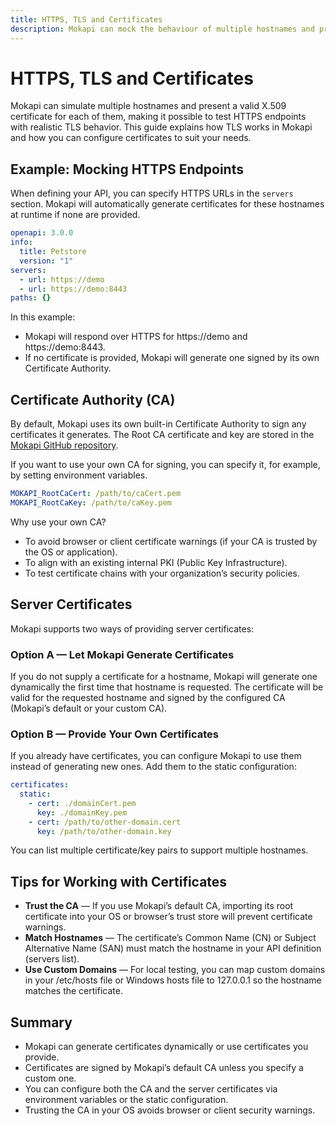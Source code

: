 ```yaml
---
title: HTTPS, TLS and Certificates
description: Mokapi can mock the behaviour of multiple hostnames and present valid X.509 certificates for them. This guide explains how to configure TLS in Mokapi.
---
```

# HTTPS, TLS and Certificates
Mokapi can simulate multiple hostnames and present a valid X.509 certificate for each of
them, making it possible to test HTTPS endpoints with realistic TLS behavior. 
This guide explains how TLS works in Mokapi and how you can configure certificates to suit 
your needs.

## Example: Mocking HTTPS Endpoints

When defining your API, you can specify HTTPS URLs in the `servers` section. Mokapi will
automatically generate certificates for these hostnames at runtime if none are provided.

```yaml
openapi: 3.0.0
info:
  title: Petstore
  version: "1"
servers:
  - url: https://demo
  - url: https://demo:8443
paths: {}
```

In this example:
- Mokapi will respond over HTTPS for https://demo and https://demo:8443.
- If no certificate is provided, Mokapi will generate one signed by its own Certificate Authority.

## Certificate Authority (CA)
By default, Mokapi uses its own built-in Certificate Authority to sign any certificates it
generates. The Root CA certificate and key are stored in the [Mokapi GitHub repository](https://github.com/marle3003/mokapi/tree/master/assets).

If you want to use your own CA for signing, you can specify it, for example, by setting environment variables.
```yaml
MOKAPI_RootCaCert: /path/to/caCert.pem
MOKAPI_RootCaKey: /path/to/caKey.pem
```

Why use your own CA?
- To avoid browser or client certificate warnings (if your CA is trusted by the OS or application). 
- To align with an existing internal PKI (Public Key Infrastructure). 
- To test certificate chains with your organization’s security policies.

## Server Certificates

Mokapi supports two ways of providing server certificates:

### Option A — Let Mokapi Generate Certificates

If you do not supply a certificate for a hostname, Mokapi will generate one dynamically the first
time that hostname is requested. The certificate will be valid for the requested hostname and 
signed by the configured CA (Mokapi’s default or your custom CA).

### Option B — Provide Your Own Certificates

If you already have certificates, you can configure Mokapi to use them instead of generating new ones.
Add them to the static configuration:

```yaml
certificates:
  static:
    - cert: ./domainCert.pem
      key: ./domainKey.pem
    - cert: /path/to/other-domain.cert
      key: /path/to/other-domain.key
```

You can list multiple certificate/key pairs to support multiple hostnames.

## Tips for Working with Certificates

- **Trust the CA** — If you use Mokapi’s default CA, importing its root certificate into your OS or browser’s trust store will prevent certificate warnings. 
- **Match Hostnames** — The certificate’s Common Name (CN) or Subject Alternative Name (SAN) must match the hostname in your API definition (servers list). 
- **Use Custom Domains** — For local testing, you can map custom domains in your /etc/hosts file or Windows hosts file to 127.0.0.1 so the hostname matches the certificate.

## Summary

- Mokapi can generate certificates dynamically or use certificates you provide. 
- Certificates are signed by Mokapi’s default CA unless you specify a custom one. 
- You can configure both the CA and the server certificates via environment variables or the static configuration. 
- Trusting the CA in your OS avoids browser or client security warnings.